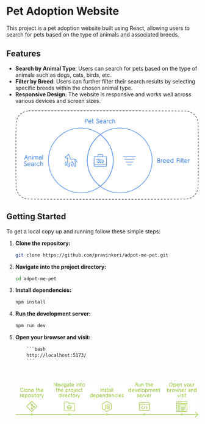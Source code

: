 # Pet Adoption Website

This project is a pet adoption website built using React, allowing users to search for pets based on the type of animals and associated breeds.

## Features

-   **Search by Animal Type**: Users can search for pets based on the type of animals such as dogs, cats, birds, etc.
-   **Filter by Breed**: Users can further filter their search results by selecting specific breeds within the chosen animal type.
-   **Responsive Design**: The website is responsive and works well across various devices and screen sizes.
    <br><br>
    ![Alt text](./src/assets/adoptme-flow.png "Optional title")

## Getting Started

To get a local copy up and running follow these simple steps:

1.  **Clone the repository:**

    ```bash
    git clone https://github.com/pravinkori/adpot-me-pet.git
    ```

2.  **Navigate into the project directory:**

    ```bash
    cd adpot-me-pet
    ```

3.  **Install dependencies:**

    ```bash
    npm install
    ```

4.  **Run the development server:**
    ```bash
    npm run dev
    ```
5.  **Open your browser and visit:**

            ```bash
            http://localhost:5173/
            ```

    <br>

    ![visual setup flow](./src/assets/setup-flow.png)
